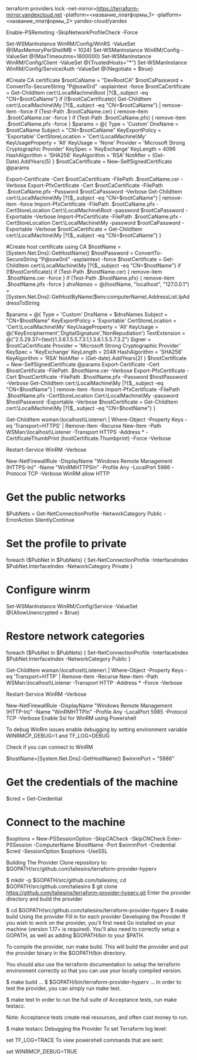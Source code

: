 
terraform providers lock -net-mirror=https://terraform-mirror.yandexcloud.net -platform=<название_платформы_1> -platform=<название_платформы_2> yandex-cloud/yandex

Enable-PSRemoting -SkipNetworkProfileCheck -Force

Set-WSManInstance WinRM/Config/WinRS -ValueSet @{MaxMemoryPerShellMB = 1024}
Set-WSManInstance WinRM/Config -ValueSet @{MaxTimeoutms=1800000}
Set-WSManInstance WinRM/Config/Client -ValueSet @{TrustedHosts="*"}
Set-WSManInstance WinRM/Config/Service/Auth -ValueSet @{Negotiate = $true}

#Create CA certificate
$rootCaName = "DevRootCA"
$rootCaPassword = ConvertTo-SecureString "P@ssw0rd" -asplaintext -force 
$rootCaCertificate = Get-ChildItem cert:\LocalMachine\Root |?{$_.subject -eq "CN=$rootCaName"}
if (!$rootCaCertificate){
  Get-ChildItem cert:\LocalMachine\My |?{$_.subject -eq "CN=$rootCaName"} | remove-item -force
  if (Test-Path .\$rootCaName.cer) {
    remove-item .\$rootCaName.cer -force
  }
  if (Test-Path .\$rootCaName.pfx) {
    remove-item .\$rootCaName.pfx -force
  }
  $params = @{
    Type = 'Custom'
    DnsName = $rootCaName
    Subject = "CN=$rootCaName"
    KeyExportPolicy = 'Exportable'
    CertStoreLocation = 'Cert:\LocalMachine\My'
    KeyUsageProperty = 'All'
    KeyUsage = 'None'
    Provider = 'Microsoft Strong Cryptographic Provider'
    KeySpec = 'KeyExchange'
    KeyLength = 4096
    HashAlgorithm = 'SHA256'
    KeyAlgorithm = 'RSA'
    NotAfter = (Get-Date).AddYears(5)
  }
  $rootCaCertificate = New-SelfSignedCertificate @params

  Export-Certificate -Cert $rootCaCertificate -FilePath .\$rootCaName.cer -Verbose
  Export-PfxCertificate -Cert $rootCaCertificate -FilePath .\$rootCaName.pfx -Password $rootCaPassword -Verbose
  Get-ChildItem cert:\LocalMachine\My |?{$_.subject -eq "CN=$rootCaName"} | remove-item -force
  Import-PfxCertificate -FilePath .\$rootCaName.pfx -CertStoreLocation Cert:\LocalMachine\Root -password $rootCaPassword -Exportable -Verbose
  Import-PfxCertificate -FilePath .\$rootCaName.pfx -CertStoreLocation Cert:\LocalMachine\My -password $rootCaPassword -Exportable -Verbose
  $rootCaCertificate = Get-ChildItem cert:\LocalMachine\My |?{$_.subject -eq "CN=$rootCaName"}
}

#Create host certificate using CA
$hostName = [System.Net.Dns]::GetHostName()
$hostPassword = ConvertTo-SecureString "P@ssw0rd" -asplaintext -force
$hostCertificate = Get-ChildItem cert:\LocalMachine\My |?{$_.subject -eq "CN=$hostName"}
if (!$hostCertificate){
  if (Test-Path .\$hostName.cer) {
    remove-item .\$hostName.cer -force
  }
  if (Test-Path .\$hostName.pfx) {
    remove-item .\$hostName.pfx -force
  }
  $dnsNames = @($hostName, "localhost", "127.0.0.1") + [System.Net.Dns]::GetHostByName($env:computerName).AddressList.IpAddressToString
  
  $params = @{
    Type = 'Custom'
    DnsName = $dnsNames
    Subject = "CN=$hostName"
    KeyExportPolicy = 'Exportable'
    CertStoreLocation = 'Cert:\LocalMachine\My'
    KeyUsageProperty = 'All'
    KeyUsage = @('KeyEncipherment','DigitalSignature','NonRepudiation')
    TextExtension = @("2.5.29.37={text}1.3.6.1.5.5.7.3.1,1.3.6.1.5.5.7.3.2")
    Signer = $rootCaCertificate
    Provider = 'Microsoft Strong Cryptographic Provider'
    KeySpec = 'KeyExchange'
    KeyLength = 2048
    HashAlgorithm = 'SHA256'
    KeyAlgorithm = 'RSA'
    NotAfter = (Get-date).AddYears(2)
  }
  $hostCertificate = New-SelfSignedCertificate @params
  Export-Certificate -Cert $hostCertificate -FilePath .\$hostName.cer -Verbose
  Export-PfxCertificate -Cert $hostCertificate -FilePath .\$hostName.pfx -Password $hostPassword -Verbose
  Get-ChildItem cert:\LocalMachine\My |?{$_.subject -eq "CN=$hostName"} | remove-item -force
  Import-PfxCertificate -FilePath .\$hostName.pfx -CertStoreLocation Cert:\LocalMachine\My -password $hostPassword -Exportable -Verbose
  $hostCertificate = Get-ChildItem cert:\LocalMachine\My |?{$_.subject -eq "CN=$hostName"}
}

Get-ChildItem wsman:\localhost\Listener\ | Where-Object -Property Keys -eq 'Transport=HTTPS' | Remove-Item -Recurse
New-Item -Path WSMan:\localhost\Listener -Transport HTTPS -Address * -CertificateThumbPrint $($hostCertificate.Thumbprint) -Force -Verbose

Restart-Service WinRM -Verbose

New-NetFirewallRule -DisplayName "Windows Remote Management (HTTPS-In)" -Name "WinRMHTTPSIn" -Profile Any -LocalPort 5986 -Protocol TCP -Verbose
WinRM allow HTTP
# Get the public networks
$PubNets = Get-NetConnectionProfile -NetworkCategory Public -ErrorAction SilentlyContinue 

# Set the profile to private
foreach ($PubNet in $PubNets) {
    Set-NetConnectionProfile -InterfaceIndex $PubNet.InterfaceIndex -NetworkCategory Private
}

# Configure winrm
Set-WSManInstance WinRM/Config/Service -ValueSet @{AllowUnencrypted = $true}

# Restore network categories
foreach ($PubNet in $PubNets) {
    Set-NetConnectionProfile -InterfaceIndex $PubNet.InterfaceIndex -NetworkCategory Public
}

Get-ChildItem wsman:\localhost\Listener\ | Where-Object -Property Keys -eq 'Transport=HTTP' | Remove-Item -Recurse
New-Item -Path WSMan:\localhost\Listener -Transport HTTP -Address * -Force -Verbose

Restart-Service WinRM -Verbose

New-NetFirewallRule -DisplayName "Windows Remote Management (HTTP-In)" -Name "WinRMHTTPIn" -Profile Any -LocalPort 5985 -Protocol TCP -Verbose
Enable Ssl for WinRM using Powershell

To debug WinRm issues enable debugging by setting environment variable WINRMCP_DEBUG=1 and TF_LOG=DEBUG

Check if you can connect to WinRM

$hostName=[System.Net.Dns]::GetHostName()
$winrmPort = "5986"

# Get the credentials of the machine
$cred = Get-Credential

# Connect to the machine
$soptions = New-PSSessionOption -SkipCACheck -SkipCNCheck
Enter-PSSession -ComputerName $hostName -Port $winrmPort -Credential $cred -SessionOption $soptions -UseSSL



Building The Provider
Clone repository to: $GOPATH/src/github.com/taliesins/terraform-provider-hyperv

$ mkdir -p $GOPATH/src/github.com/taliesins; cd $GOPATH/src/github.com/taliesins
$ git clone https://github.com/taliesins/terraform-provider-hyperv.git
Enter the provider directory and build the provider

$ cd $GOPATH/src/github.com/taliesins/terraform-provider-hyperv
$ make build
Using the provider
Fill in for each provider
Developing the Provider
If you wish to work on the provider, you'll first need Go installed on your machine (version 1.17+ is required). You'll also need to correctly setup a GOPATH, as well as adding $GOPATH/bin to your $PATH.

To compile the provider, run make build. This will build the provider and put the provider binary in the $GOPATH/bin directory.

You should also use the terraform documentation to setup the terraform environment correctly so that you can use your locally compiled version.

$ make build
...
$ $GOPATH/bin/terraform-provider-hyperv
...
In order to test the provider, you can simply run make test.

$ make test
In order to run the full suite of Acceptance tests, run make testacc.

Note: Acceptance tests create real resources, and often cost money to run.

$ make testacc
Debugging the Provider
To set Terraform log level:

set TF_LOG=TRACE
To view powershell commands that are sent:

set WINRMCP_DEBUG=TRUE